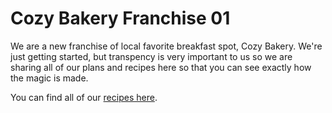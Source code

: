 # Cozy Bakery Franchise 01

We are a new franchise of local favorite breakfast spot, Cozy Bakery. We're just getting started, but transpency is
very important to us so we are sharing all of our plans and recipes here so that you can see exactly how the
magic is made.

You can find all of our [recipes here](recipes/).
